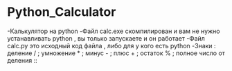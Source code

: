 # Python_Calculator
-Калькулятор на python
-Файл calc.exe скомпилирован и вам не нужно устанавливать python , вы только запускаете и он работает
-Файл calc.py это исходный код файла , либо для у кого есть python
-Знаки : деление / ; умножение * ; минус - ; плюс + ; остаток % ; полное число от деления ::
